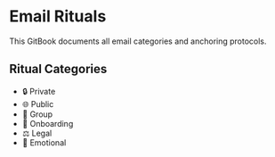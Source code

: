 # Email Rituals
This GitBook documents all email categories and anchoring protocols.

## Ritual Categories
- 🔒 Private
- 🌐 Public
- 👥 Group
- 🧘 Onboarding
- ⚖️ Legal
- 💌 Emotional
